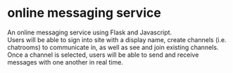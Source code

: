 # online messaging service

An online messaging service using Flask and Javascript.  
Users will be able to sign into site with a display name, create channels (i.e. chatrooms) to communicate in, as well as see and join existing channels. Once a channel is selected, users will be able to send and receive messages with one another in real time.
